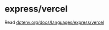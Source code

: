 # express/vercel

Read [dotenv.org/docs/languages/express/vercel](https://www.dotenv.org/docs/languages/express/vercel)
